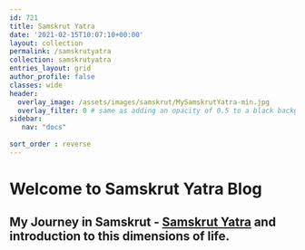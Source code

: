 ```yaml
---
id: 721    
title: Samskrut Yatra
date: '2021-02-15T10:07:10+00:00'
layout: collection
permalink: /samskrutyatra
collection: samskrutyatra
entries_layout: grid
author_profile: false
classes: wide
header:
  overlay_image: /assets/images/samskrut/MySamskrutYatra-min.jpg
  overlay_filter: 0 # same as adding an opacity of 0.5 to a black background
sidebar:
   nav: "docs"
   
sort_order : reverse   
---
```

 
# Welcome to Samskrut Yatra Blog

## My Journey in Samskrut - [Samskrut Yatra](/samskrutyatra-home) and introduction to this dimensions of life.